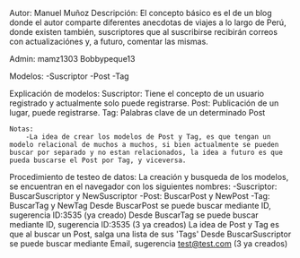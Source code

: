 Autor: Manuel Muñoz
Descripción:
    El concepto básico es el de un blog donde el autor comparte diferentes anecdotas de viajes a lo largo de Perú, donde existen también, suscriptores que al suscribirse recibirán correos con actualizaciónes y, a futuro, comentar las mismas.
    
Admin:
    mamz1303
    Bobbypeque13

Modelos:
    -Suscriptor
    -Post
    -Tag

Explicación de modelos:
    Suscriptor: Tiene el concepto de un usuario registrado y actualmente solo puede registrarse.
    Post: Publicación de un lugar, puede registrarse.
    Tag: Palabras clave de un determinado Post

    Notas: 
        -La idea de crear los modelos de Post y Tag, es que tengan un modelo relacional de muchos a muchos, si bien actualmente se pueden buscar por separado y no estan relacionados, la idea a futuro es que pueda buscarse el Post por Tag, y viceversa.

Procedimiento de testeo de datos:
    La creación y busqueda de los modelos, se encuentran en el navegador con los siguientes nombres:
        -Suscriptor: BuscarSuscriptor y NewSuscriptor
        -Post: BuscarPost y NewPost
        -Tag: BuscarTag y NewTag
    Desde BuscarPost se puede buscar mediante ID, sugerencia ID:3535 (ya creado)
    Desde BuscarTag se puede buscar mediante ID, sugerencia ID:3535 (3 ya creados)
        La idea de Post y Tag es que al buscar un Post, salga una lista de sus 'Tags'
    Desde BuscarSuscriptor se puede buscar mediante Email, sugerencia test@test.com (3 ya creados)

